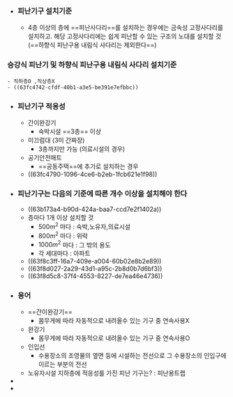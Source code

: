 - ### 피난기구 설치기준
	- 4층 이상의 층에 ==피난사다리==를 설치하는 경우에는 금속성 고정사다리를 설치하고. 해당 고정사다리에는 쉽게 피난할 수 있는 구조의 노대를 설치할 것 (==하향식 피난구용 내림식 사다리는 제외한다==)
### 승강식 피난기 및 하향식 피난구용 내림식 사다리 설치기준
	- 직하층O ,직상층X
	- ((63fc4742-cfdf-40b1-a3e5-be391e7efbbc))
- ### 피난기구 적응성
	- 간이완강기
		- 숙박시설 ==3층== 이상
	- 미끄럼대 (3미 간짜장)
		- 3층까지만 가능 (의료시설의 경우)
	- 공기안전매트
		- ==공동주택==에 추가로 설치하는 경우
	- ((63fc4790-1096-4ce6-b2eb-1fcb621e1f98))
- ### 피난기구는 다음의 기준에 따른 개수 이상을 설치해야 한다
	- ((63b173a4-b90d-424a-baa7-ccd7e2f1402a))
	- 층마다 1개 이상 설치할 것
		- $500m^2$ 마다 : 숙박,노유자,의료시설
		- $800m^2$ 마다 : 위락
		- $1000m^2$ 마다 : 그 밖의 용도
		- 각 세대마다 : 아파트
	- ((63f8c3ff-16a7-409e-a004-60b02e8b2e89))
	- ((63f8d027-2a29-43d1-a95c-2b8d0b7d6bf3))
	- ((63f8d5c8-37f4-4553-8227-de7ea46e4736))
- ### 용어
	- ==간이완강기==
		- 몸무게에 따라 자동적으로 내려올수 있는 기구 중 연속사용X
	- 완강기
		- 몸무게에 따라 자동적으로 내려올수 있는 기구 중 연속사용O
	- 인입선
		- 수용장소의 조영물의 옆면 등에 시설하는 전선으로 그 수용장소의 인입구에 이르는 부분의 전선
	- 노유자시설 지하층에 적응성를 가진 피난 기구는? : 피난용트랩
-
-